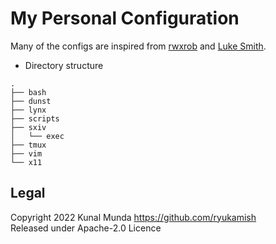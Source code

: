 # My Personal Configuration

Many of the configs are inspired from [rwxrob](https://github.com/rwxrob) and [Luke Smith](https://github.com/Lukesmithxyz).

- Directory structure

```
.
├── bash
├── dunst
├── lynx
├── scripts
├── sxiv
│   └── exec
├── tmux
├── vim
└── x11

```

## Legal

Copyright 2022 Kunal Munda <https://github.com/ryukamish> <br>
Released under Apache-2.0 Licence
